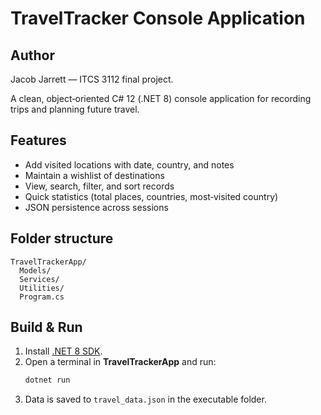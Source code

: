 # TravelTracker Console Application

## Author
Jacob Jarrett — ITCS 3112 final project.

A clean, object‑oriented C# 12 (.NET 8) console application for recording trips and planning future travel.
## Features
* Add visited locations with date, country, and notes
* Maintain a wishlist of destinations
* View, search, filter, and sort records
* Quick statistics (total places, countries, most‑visited country)
* JSON persistence across sessions

## Folder structure
```
TravelTrackerApp/
  Models/
  Services/
  Utilities/
  Program.cs
```

## Build & Run

1. Install [.NET 8 SDK](https://dotnet.microsoft.com/download).
2. Open a terminal in **TravelTrackerApp** and run:
   ```bash
   dotnet run
   ```
3. Data is saved to `travel_data.json` in the executable folder.
